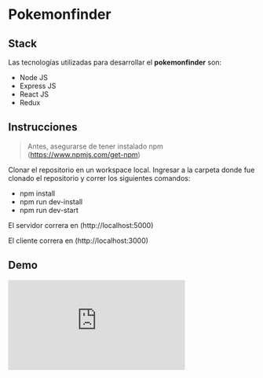 # Pokemonfinder

## Stack
Las tecnologías utilizadas para desarrollar el **pokemonfinder** son:

- Node JS
- Express JS
- React JS
- Redux

## Instrucciones
> Antes, asegurarse de tener instalado npm (https://www.npmjs.com/get-npm)

Clonar el repositorio en un workspace local.
Ingresar a la carpeta donde fue clonado el repositorio y correr los siguientes comandos:
- npm install
- npm run dev-install
- npm run dev-start

El servidor correra en (http://localhost:5000)

El cliente correra en (http://localhost:3000)

## Demo
<div style="width:360px;max-width:100%;">
  <div style="height:0;padding-bottom:50.83%;position:relative;">
    <iframe width="360" height="183" style="position:absolute;top:0;left:0;width:100%;height:100%;" frameBorder="0" src="https://imgflip.com/embed/446bp3">
    </iframe>
  </div>
</div>
